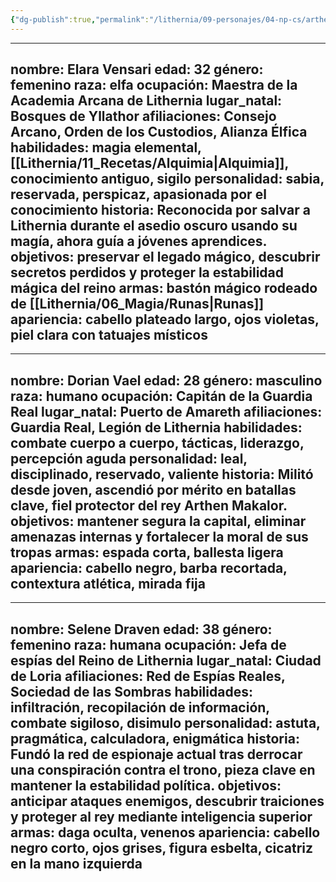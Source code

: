 ```yaml
---
{"dg-publish":true,"permalink":"/lithernia/09-personajes/04-np-cs/arthen-makalor/","title":"Elara Vensari","tags":["[lithernia","personaje","elfa","Mago"]}
---
```


---
nombre: Elara Vensari
edad: 32
género: femenino
raza: elfa
ocupación: Maestra de la Academia Arcana de Lithernia
lugar_natal: Bosques de Yllathor
afiliaciones: Consejo Arcano, Orden de los Custodios, Alianza Élfica
habilidades: magia elemental, [[Lithernia/11_Recetas/Alquimia\|Alquimia]], conocimiento antiguo, sigilo
personalidad: sabia, reservada, perspicaz, apasionada por el conocimiento
historia: Reconocida por salvar a Lithernia durante el asedio oscuro usando su magía, ahora guía a jóvenes aprendices.
objetivos: preservar el legado mágico, descubrir secretos perdidos y proteger la estabilidad mágica del reino
armas: bastón mágico rodeado de [[Lithernia/06_Magia/Runas\|Runas]]
apariencia: cabello plateado largo, ojos violetas, piel clara con tatuajes místicos
---

---
nombre: Dorian Vael
edad: 28
género: masculino
raza: humano
ocupación: Capitán de la Guardia Real
lugar_natal: Puerto de Amareth
afiliaciones: Guardia Real, Legión de Lithernia
habilidades: combate cuerpo a cuerpo, tácticas, liderazgo, percepción aguda
personalidad: leal, disciplinado, reservado, valiente
historia: Militó desde joven, ascendió por mérito en batallas clave, fiel protector del rey Arthen Makalor.
objetivos: mantener segura la capital, eliminar amenazas internas y fortalecer la moral de sus tropas
armas: espada corta, ballesta ligera
apariencia: cabello negro, barba recortada, contextura atlética, mirada fija
---

---
nombre: Selene Draven
edad: 38
género: femenino
raza: humana
ocupación: Jefa de espías del Reino de Lithernia
lugar_natal: Ciudad de Loria
afiliaciones: Red de Espías Reales, Sociedad de las Sombras
habilidades: infiltración, recopilación de información, combate sigiloso, disimulo
personalidad: astuta, pragmática, calculadora, enigmática
historia: Fundó la red de espionaje actual tras derrocar una conspiración contra el trono, pieza clave en mantener la estabilidad política.
objetivos: anticipar ataques enemigos, descubrir traiciones y proteger al rey mediante inteligencia superior
armas: daga oculta, venenos
apariencia: cabello negro corto, ojos grises, figura esbelta, cicatriz en la mano izquierda
---
